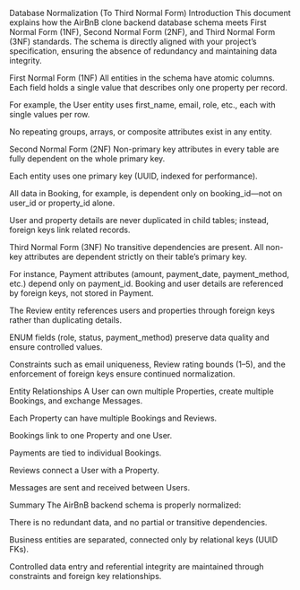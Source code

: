 Database Normalization (To Third Normal Form)
Introduction
This document explains how the AirBnB clone backend database schema meets First Normal Form (1NF), Second Normal Form (2NF), and Third Normal Form (3NF) standards. The schema is directly aligned with your project’s specification, ensuring the absence of redundancy and maintaining data integrity.

First Normal Form (1NF)
All entities in the schema have atomic columns. Each field holds a single value that describes only one property per record.

For example, the User entity uses first_name, email, role, etc., each with single values per row.

No repeating groups, arrays, or composite attributes exist in any entity.

Second Normal Form (2NF)
Non-primary key attributes in every table are fully dependent on the whole primary key.

Each entity uses one primary key (UUID, indexed for performance).

All data in Booking, for example, is dependent only on booking_id—not on user_id or property_id alone.

User and property details are never duplicated in child tables; instead, foreign keys link related records.

Third Normal Form (3NF)
No transitive dependencies are present. All non-key attributes are dependent strictly on their table’s primary key.

For instance, Payment attributes (amount, payment_date, payment_method, etc.) depend only on payment_id. Booking and user details are referenced by foreign keys, not stored in Payment.

The Review entity references users and properties through foreign keys rather than duplicating details.

ENUM fields (role, status, payment_method) preserve data quality and ensure controlled values.

Constraints such as email uniqueness, Review rating bounds (1–5), and the enforcement of foreign keys ensure continued normalization.

Entity Relationships
A User can own multiple Properties, create multiple Bookings, and exchange Messages.

Each Property can have multiple Bookings and Reviews.

Bookings link to one Property and one User.

Payments are tied to individual Bookings.

Reviews connect a User with a Property.

Messages are sent and received between Users.

Summary
The AirBnB backend schema is properly normalized:

There is no redundant data, and no partial or transitive dependencies.

Business entities are separated, connected only by relational keys (UUID FKs).

Controlled data entry and referential integrity are maintained through constraints and foreign key relationships.

